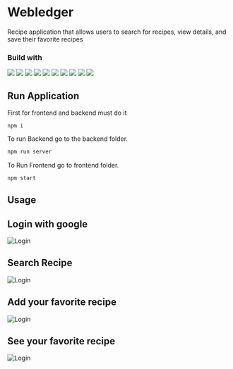 # Webledger

 Recipe application that allows users to search for
recipes, view details, and save their favorite recipes


### Build with

<div style={display:'flex', flex-direction:'row'}>
<img src="https://custom-icon-badges.demolab.com/badge/-React_Js%20-black?style=for-the-badge&logoColor=blue&logo=react" style="max-width: 100%;"/>
<img src="https://custom-icon-badges.demolab.com/badge/-JavaScript%20-black?style=for-the-badge&logoColor=yellow&logo=javascript" style="max-width: 100%;"/>
<img src="https://custom-icon-badges.demolab.com/badge/-HTML5%20-black?style=for-the-badge&logoColor=orange&logo=html5" style="max-width: 100%;"/>
<img src="https://custom-icon-badges.demolab.com/badge/-CSS3%20-black?style=for-the-badge&logoColor=blue&logo=css3" style="max-width: 100%;"/>
<img src="https://custom-icon-badges.demolab.com/badge/-Axios%20-black?style=for-the-badge&logoColor=pink&logo=axios" style="max-width: 100%;"/>
<img src="https://custom-icon-badges.demolab.com/badge/-JSON%20-black?style=for-the-badge&logoColor=blue&logo=json" style="max-width: 100%;"/>
<img src="https://custom-icon-badges.demolab.com/badge/-Chakra UI%20-black?style=for-the-badge&logoColor=teal&logo=chakra_ui" style="max-width: 100%;"/>
<img src="https://custom-icon-badges.demolab.com/badge/-Node_Js%20-black?style=for-the-badge&logoColor=blue&logo=react" style="max-width: 100%;"/>
<img src="https://custom-icon-badges.demolab.com/badge/-MongoDB%20-black?style=for-the-badge&logoColor=blue&logo=react" style="max-width: 100%;"/>
 <img src="https://custom-icon-badges.demolab.com/badge/-express%20-black?style=for-the-badge&logoColor=blue&logo=react" style="max-width: 100%;"/>
</div>

## Run Application
First for frontend and backend must do it
```
npm i
```
To run Backend go to the backend folder.

```bash
npm run server
```

To Run Frontend go to frontend folder.

```bash
npm start
```

## Usage

## Login with google
![Login](https://github.com/animesh-0041/webledger/assets/115461423/a8a3d8de-55df-4eec-bed3-d8aa59504bda)

## Search Recipe
![Login](https://github.com/animesh-0041/webledger/assets/115461423/37cbc25a-53e7-4f52-a25d-af63691eec65)

## Add your favorite recipe
![Login](https://github.com/animesh-0041/webledger/assets/115461423/d43aba21-7a23-4afb-9107-256a1a1bd469)

## See your favorite recipe
![Login](https://github.com/animesh-0041/webledger/assets/115461423/7b41798d-20f6-4295-b9bd-e82bb95318d3)
